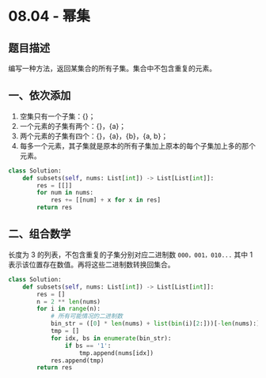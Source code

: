 # 08.04 - 幂集

## 题目描述
编写一种方法，返回某集合的所有子集。集合中不包含重复的元素。


## 一、依次添加
1. 空集只有一个子集：{}；
2. 一个元素的子集有两个：{}，{a}；
3. 两个元素的子集有四个：{}，{a}，{b}，{a, b}；
4. 每多一个元素，其子集就是原本的所有子集加上原本的每个子集加上多的那个元素。
```python
class Solution:
    def subsets(self, nums: List[int]) -> List[List[int]]:
        res = [[]]
        for num in nums:
            res += [[num] + x for x in res]
        return res
```


## 二、组合数学
长度为 3 的列表，不包含重复的子集分别对应二进制数 `000，001，010...` 其中 1 表示该位置存在数值。再将这些二进制数转换回集合。
```python
class Solution:
    def subsets(self, nums: List[int]) -> List[List[int]]:
        res = []
        n = 2 ** len(nums)
        for i in range(n):
            # 所有可能情况的二进制数
            bin_str = ([0] * len(nums) + list(bin(i)[2:]))[-len(nums):]
            tmp = []
            for idx, bs in enumerate(bin_str):
                if bs == '1':
                    tmp.append(nums[idx])
            res.append(tmp)
        return res
```
